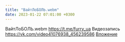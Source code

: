 ```yaml
---
title: "ВайтЛоБОЛЬ.webm"
date: 2023-01-22 07:01:00 +0300
---
```


ВайтЛоБОЛЬ.webm
https://t.me/furry_ua
Видеозапись
<a class="vk-attach" href="https://vk.com/video41076938_456239586">https://vk.com/video41076938_456239586</a>
<a class="vk-attach" href="https://vk.com/video41076938_456239586">Вложение</a>

